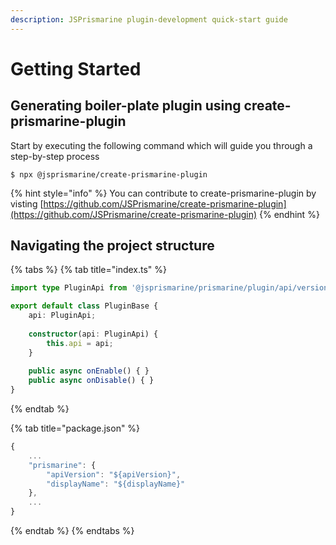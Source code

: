 ```yaml
---
description: JSPrismarine plugin-development quick-start guide
---
```


# Getting Started

## Generating boiler-plate plugin using create-prismarine-plugin

Start by executing the following command which will guide you through a step-by-step process

```
$ npx @jsprismarine/create-prismarine-plugin
```

{% hint style="info" %}
You can contribute to create-prismarine-plugin by visting [https://github.com/JSPrismarine/create-prismarine-plugin](https://github.com/JSPrismarine/create-prismarine-plugin)
{% endhint %}

## Navigating the project structure

{% tabs %}
{% tab title="index.ts" %}
```typescript
import type PluginApi from '@jsprismarine/prismarine/plugin/api/versions/1.0/PluginApi';

export default class PluginBase {
    api: PluginApi;
    
    constructor(api: PluginApi) {
        this.api = api;
    }
    
    public async onEnable() { }
    public async onDisable() { }
}
```
{% endtab %}

{% tab title="package.json" %}
```javascript
{
    ...
    "prismarine": {
        "apiVersion": "${apiVersion}",
        "displayName": "${displayName}"
    },
    ...
}
```
{% endtab %}
{% endtabs %}



